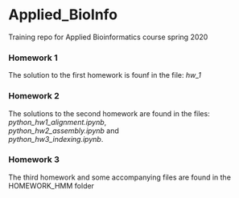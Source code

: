 # Applied_BioInfo
Training repo for Applied Bioinformatics course spring 2020

### Homework 1

The solution to the first homework is founf in the file:
*hw_1*

### Homework 2

The solutions to the second homework are found in the files:   
*python_hw1_alignment.ipynb*,    
*python_hw2_assembly.ipynb*	and   
*python_hw3_indexing.ipynb*.

### Homework 3
The third homework and some accompanying files are found in the HOMEWORK_HMM folder

